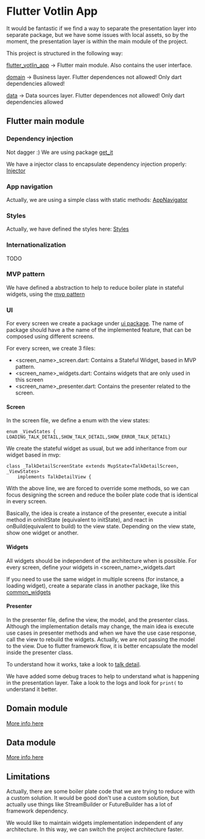 # Flutter Votlin App

It would be fantastic if we find a way to separate the presentation layer into separate package,
but we have some issues with local assets, so by the moment, the presentation layer is within the
main module of the project.

This project is structured in the following way:

[flutter_votlin_app](/flutter_votlin_app) -> Flutter main module. Also contains the user interface.

[domain](domain) -> Business layer. Flutter dependences not allowed! Only dart dependencies allowed!

[data](data) -> Data sources layer. Flutter dependences not allowed! Only dart dependencies allowed

## Flutter main module

### Dependency injection
Not dagger :) We are using package [get_it](https://pub.dartlang.org/packages/get_it)

We have a injector class to encapsulate dependency injection properly: [Injector](lib/app/core/injection)

### App navigation
Actually, we are using a simple class with static methods: [AppNavigator](lib/app/core/navigation)

### Styles
Actually, we have defined the styles here: [Styles](lib/app/styles)

### Internationalization
TODO

### MVP pattern
We have defined a abstraction to help to reduce boiler plate in stateful widgets, using the [mvp pattern](lib/app/core/mvp)

### UI
For every screen we create a package under [ui package](lib/app/ui).
The name of package should have a the name of the implemented feature, that can be composed using different screens.

For every screen, we create 3 files:
- <screen_name>_screen.dart: Contains a Stateful Widget, based in MVP pattern.
- <screen_name>_widgets.dart: Contains widgets that are only used in this screen
- <screen_name>_presenter.dart: Contains the presenter related to the screen.

#### Screen
In the screen file, we define a enum with the view states:
```
enum _ViewStates {  LOADING_TALK_DETAIL,SHOW_TALK_DETAIL,SHOW_ERROR_TALK_DETAIL}
```
We create the stateful widget as usual, but we add inheritance from our widget based in mvp:
```
class _TalkDetailScreenState extends MvpState<TalkDetailScreen, _ViewStates>
    implements TalkDetailView {
```
With the above line, we are forced to override some methods, so we can focus designing the screen
and reduce the boiler plate code that is identical in every screen.

Basically, the idea is create a instance of the presenter, execute a initial method
in onInitState (equivalent to initState), and react in onBuild(equivalent to build) to the view state.
Depending on the view state, show one widget or another.

#### Widgets
All widgets should be independent of the architecture when is possible.
For every screen, define your widgets in <screen_name>_widgets.dart

If you need to use the same widget in multiple screens (for instance, a loading widget),
create a separate class in another package, like this [common_widgets](lib/app/ui/common)

#### Presenter
In the presenter file, define the view, the model, and the presenter class.
Although the implementation details may change, the main idea is
execute use cases in presenter methods and when we have the use case response,
call the view to rebuild the widgets.
Actually, we are not passing the model to the view. Due to flutter framework flow,
it is better encapsulate the model inside the presenter class.

To understand how it works, take a look to [talk detail](lib/app/ui/talk_detail/).

We have added some debug traces to help to understand what is happening in the presentation layer.
Take a look to the logs and look for `print(` to understand it better.

## Domain module
[More info here](domain)

## Data module
[More info here](data)

## Limitations
Actually, there are some boiler plate code that we are trying to reduce with a custom solution.
It would be good don't use a custom solution, but actually use things like StreamBuilder or
FutureBuilder has a lot of framework dependency.

We would like to maintain widgets implementation independent of any architecture.
In this way, we can switch the project architecture faster.